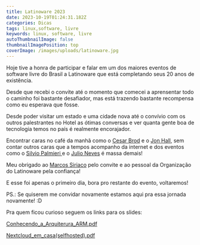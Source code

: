 ```yaml
---
title: Latinoware 2023
date: 2023-10-19T01:24:31.182Z
categories: Dicas
tags: linux,software, livre
keywords: linux, software, livre
autoThumbnailImage: false
thumbnailImagePosition: top
coverImage: /images/uploads/latinoware.jpg
---
```

H﻿oje tive a honra de participar e falar em um dos maiores eventos de software livre do Brasil a Latinoware que está completando seus 20 anos de existência.

D﻿esde que recebi o convite até o momento que comecei a aprensentar todo o caminho foi bastante desafiador, mas está trazendo bastante recompensa como eu esperava que fosse. 

D﻿esde poder visitar um estado e uma cidade nova até o convívio com os outros palestrantes no Hotel as ótimas conversas e ver quanta gente boa de tecnologia temos no país é realmente encorajador. 

E﻿ncontrar caras no café da manhã como o [Cesar Brod](https://www.linkedin.com/in/cesarbrod/?originalSubdomain=br) e o [Jon Hall](https://pt.wikipedia.org/wiki/Jon_Hall), sem contar outros caras que a tempos acompanho da internet e dos eventos como o [Silvio Palmieri ](https://www.instagram.com/silviopalmieribr/)e o [Julio Neves](https://twitter.com/juliobash) é massa demais!

M﻿eu obrigado ao [Marcos Siriaco](https://www.linkedin.com/in/marcos-siriaco-32444a4/?originalSubdomain=br) pelo convite e ao pessoal da Organização do Latinoware pela confiança!

E  esse foi apenas o primeiro dia, bora pro restante do evento, voltaremos!

P﻿S.: Se quiserem me convidar novamente estamos aqui pra essa jornada novamente!  :D

P﻿ra quem ficou curioso seguem os links para os slides:

[Conhecendo_a_Arquiterura_ARM.pdf](https://nerdseverino.com.br/blog/anexos/Conhecendo_a_Arquiterura_ARM.pdf)

[Nextcloud_em_casa(selfhosted).pdf](https://nerdseverino.com.br/blog/anexos/Nextcloud_em_casa(selfhosted).pdf)